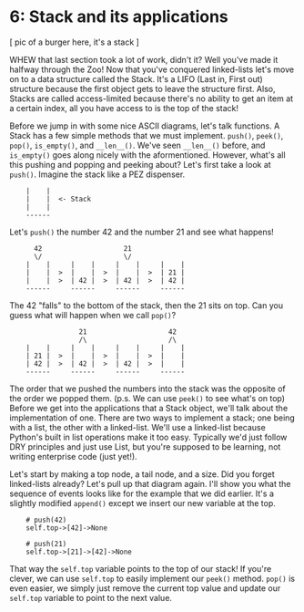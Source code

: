 # 6: Stack and its applications

[ pic of a burger here, it's a stack ]

WHEW that last section took a lot of work, didn't it? Well you've made it halfway
through the Zoo! Now that you've conquered linked-lists let's move on to a
data structure called the Stack. It's a LIFO (Last in, First out) structure because
the first object gets to leave the structure first. Also, Stacks are called access-limited
because there's no ability to get an item at a certain index, all you have access to
is the top of the stack!

Before we jump in with some nice ASCII diagrams, let's talk functions. A Stack has
a few simple methods that we must implement. ``push()``, ``peek()``, ``pop()``,
``is_empty()``, and ``__len__()``. We've seen ``__len__()`` before, and ``is_empty()``
goes along nicely with the aformentioned. However, what's all this pushing and popping
and peeking about? Let's first take a look at ``push()``. Imagine the stack like a
PEZ dispenser.

```
    |    |
    |    |  <- Stack
    |    |
    ------
```

Let's ``push()`` the number 42 and the number 21 and see what happens!
```
      42                    21
      \/                    \/
    |    |     |    |     |    |     |    |
    |    |  >  |    |  >  |    |  >  | 21 |
    |    |  >  | 42 |  >  | 42 |  >  | 42 |
    ------     ------     ------     ------
```

The 42 "falls" to the bottom of the stack, then the 21 sits on top. Can you guess
what will happen when we call ``pop()``?
```
                 21                    42
                 /\                    /\
    |    |     |    |     |    |     |    |
    | 21 |  >  |    |  >  |    |  >  |    |
    | 42 |  >  | 42 |  >  | 42 |  >  |    |
    ------     ------     ------     ------
```

The order that we pushed the numbers into the stack was the opposite of the order
we popped them. (p.s. We can use ``peek()`` to see what's on top) Before we get
into the applications that a Stack object, we'll talk about the implementation of
one. There are two ways to implement a stack; one being with a list, the other with
a linked-list. We'll use a linked-list because Python's built in list operations make
it too easy. Typically we'd just follow DRY principles and just use List, but you're
supposed to be learning, not writing enterprise code (just yet!).

Let's start by making a top node, a tail node, and a size. Did you forget linked-lists
already? Let's pull up that diagram again. I'll show you what the sequence of events
looks like for the example that we did earlier. It's a slightly modified ``append()`` 
except we insert our new variable at the top.

```
    # push(42)
    self.top->[42]->None

    # push(21)
    self.top->[21]->[42]->None

```

That way the ``self.top`` variable points to the top of our stack! If you're clever, we can
use ``self.top`` to easily implement our ``peek()`` method. ``pop()`` is even easier, we simply
just remove the current top value and update our ``self.top`` variable to point to the next
value.